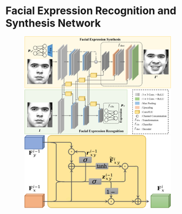 # Facial Expression Recognition and Synthesis Network
<center class="half">
  <img src="https://github.com/cikrhazo/FERSNet/blob/main/media/framework1.png" width="400"/><img src="https://github.com/cikrhazo/FERSNet/blob/main/media/convflu.png" width="400"/>
</center>
